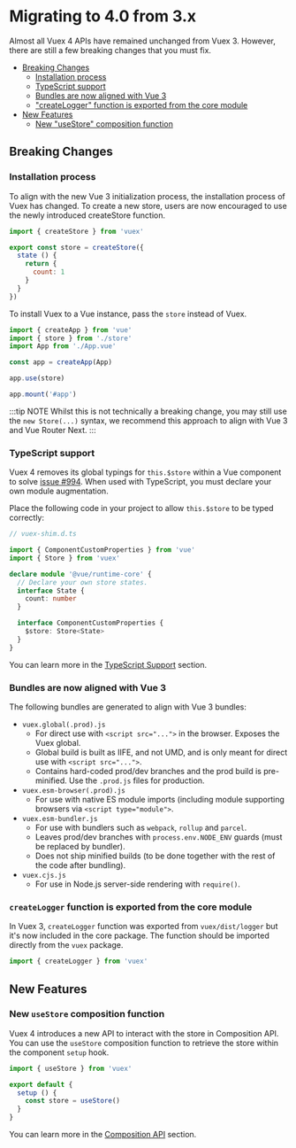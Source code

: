 # Migrating to 4.0 from 3.x

Almost all Vuex 4 APIs have remained unchanged from Vuex 3. However, there are still a few breaking changes that you must fix.

- [Breaking Changes](#breaking-changes)
  - [Installation process](#installation-process)
  - [TypeScript support](#typescript-support)
  - [Bundles are now aligned with Vue 3](#bundles-are-now-aligned-with-vue-3)
  - ["createLogger" function is exported from the core module](#createlogger-function-is-exported-from-the-core-module)
- [New Features](#new-features)
  - [New "useStore" composition function](#new-useStore-composition-function)

## Breaking Changes

### Installation process

To align with the new Vue 3 initialization process, the installation process of Vuex has changed. To create a new store, users are now encouraged to use the newly introduced createStore function.

```js
import { createStore } from 'vuex'

export const store = createStore({
  state () {
    return {
      count: 1
    }
  }
})
```

To install Vuex to a Vue instance, pass the `store` instead of Vuex.

```js
import { createApp } from 'vue'
import { store } from './store'
import App from './App.vue'

const app = createApp(App)

app.use(store)

app.mount('#app')
```

:::tip NOTE
Whilst this is not technically a breaking change, you may still use the `new Store(...)` syntax, we recommend this approach to align with Vue 3 and Vue Router Next.
:::

### TypeScript support

Vuex 4 removes its global typings for `this.$store` within a Vue component to solve [issue #994](https://github.com/vuejs/vuex/issues/994). When used with TypeScript, you must declare your own module augmentation.

Place the following code in your project to allow `this.$store` to be typed correctly:

```ts
// vuex-shim.d.ts

import { ComponentCustomProperties } from 'vue'
import { Store } from 'vuex'

declare module '@vue/runtime-core' {
  // Declare your own store states.
  interface State {
    count: number
  }

  interface ComponentCustomProperties {
    $store: Store<State>
  }
}
```

You can learn more in the [TypeScript Support](./typescript-support) section.

### Bundles are now aligned with Vue 3

The following bundles are generated to align with Vue 3 bundles:

- `vuex.global(.prod).js`
  - For direct use with `<script src="...">` in the browser. Exposes the Vuex global.
  - Global build is built as IIFE, and not UMD, and is only meant for direct use with `<script src="...">`.
  - Contains hard-coded prod/dev branches and the prod build is pre-minified. Use the `.prod.js` files for production.
- `vuex.esm-browser(.prod).js`
  - For use with native ES module imports (including module supporting browsers via `<script type="module">`.
- `vuex.esm-bundler.js`
  - For use with bundlers such as `webpack`, `rollup` and `parcel`.
  - Leaves prod/dev branches with `process.env.NODE_ENV` guards (must be replaced by bundler).
  - Does not ship minified builds (to be done together with the rest of the code after bundling).
- `vuex.cjs.js`
  - For use in Node.js server-side rendering with `require()`.

### `createLogger` function is exported from the core module

In Vuex 3, `createLogger` function was exported from `vuex/dist/logger` but it's now included in the core package. The function should be imported directly from the `vuex` package.

```js
import { createLogger } from 'vuex'
```

## New Features

### New `useStore` composition function

Vuex 4 introduces a new API to interact with the store in Composition API. You can use the `useStore` composition function to retrieve the store within the component `setup` hook.

```js
import { useStore } from 'vuex'

export default {
  setup () {
    const store = useStore()
  }
}
```

You can learn more in the [Composition API](./composition-api) section.

